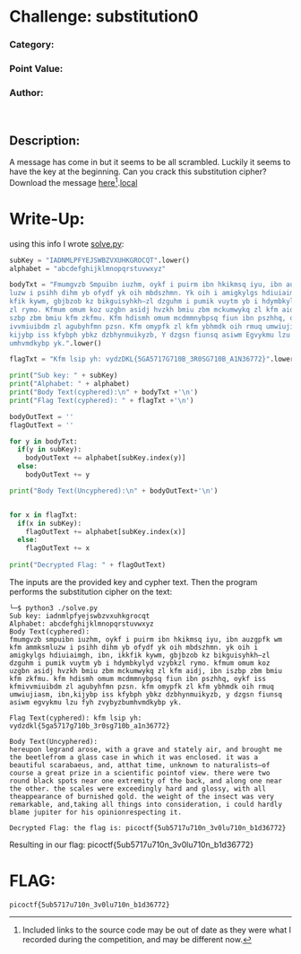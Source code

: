 # **Challenge:** substitution0


### **Category:**
### **Point Value:**
### **Author:**
<br>

## **Description:**
A message has come in but it seems to be all scrambled. Luckily it seems to have the key at the beginning. Can you crack this substitution cipher?<br> Download the message [here](https://artifacts.picoctf.net/c/384/message.txt)[^1].[local](./message.txt)

# **Write-Up:**
using this info I wrote [solve.py](./solve.py):
```python
subKey = "IADNMLPFYEJSWBZVXUHKGROCQT".lower()
alphabet = "abcdefghijklmnopqrstuvwxyz"

bodyTxt = "Fmumgvzb Smpuibn iuzhm, oykf i puirm ibn hkikmsq iyu, ibn auzgpfk wm kfm ammksm\
luzw i psihh dihm yb ofydf yk oih mbdszhmn. Yk oih i amigkylgs hdiuiaimgh, ibn, ik\
kfik kywm, gbjbzob kz bikguisyhkh—zl dzguhm i pumik vuytm yb i hdymbkylyd vzybk\
zl rymo. Kfmum omum koz uzgbn asidj hvzkh bmiu zbm mckumwykq zl kfm aidj, ibn i\
szbp zbm bmiu kfm zkfmu. Kfm hdismh omum mcdmmnybpsq fiun ibn pszhhq, oykf iss kfm\
ivvmiuibdm zl agubyhfmn pzsn. Kfm omypfk zl kfm ybhmdk oih rmuq umwiujiasm, ibn,\
kijybp iss kfybph ybkz dzbhynmuikyzb, Y dzgsn fiunsq asiwm Egvykmu lzu fyh zvybyzb\
umhvmdkybp yk.".lower()

flagTxt = "Kfm lsip yh: vydzDKL{5GA5717G710B_3R0SG710B_A1N36772}".lower()

print("Sub key: " + subKey)
print("Alphabet: " + alphabet)
print("Body Text(cyphered):\n" + bodyTxt +'\n')
print("Flag Text(cyphered): " + flagTxt +'\n')

bodyOutText = ''
flagOutText = ''

for y in bodyTxt:
  if(y in subKey):
    bodyOutText += alphabet[subKey.index(y)]
  else:
    bodyOutText += y

print("Body Text(Uncyphered):\n" + bodyOutText+'\n')


for x in flagTxt:
  if(x in subKey):
    flagOutText += alphabet[subKey.index(x)]
  else:
    flagOutText += x
    
print("Decrypted Flag: " + flagOutText)
```
The inputs are the provided key and cypher text. Then the program performs the substitution cipher on the text:
```
└─$ python3 ./solve.py
Sub key: iadnmlpfyejswbzvxuhkgrocqt
Alphabet: abcdefghijklmnopqrstuvwxyz
Body Text(cyphered):
fmumgvzb smpuibn iuzhm, oykf i puirm ibn hkikmsq iyu, ibn auzgpfk wm kfm ammksmluzw i psihh dihm yb ofydf yk oih mbdszhmn. yk oih i amigkylgs hdiuiaimgh, ibn, ikkfik kywm, gbjbzob kz bikguisyhkh—zl dzguhm i pumik vuytm yb i hdymbkylyd vzybkzl rymo. kfmum omum koz uzgbn asidj hvzkh bmiu zbm mckumwykq zl kfm aidj, ibn iszbp zbm bmiu kfm zkfmu. kfm hdismh omum mcdmmnybpsq fiun ibn pszhhq, oykf iss kfmivvmiuibdm zl agubyhfmn pzsn. kfm omypfk zl kfm ybhmdk oih rmuq umwiujiasm, ibn,kijybp iss kfybph ybkz dzbhynmuikyzb, y dzgsn fiunsq asiwm egvykmu lzu fyh zvybyzbumhvmdkybp yk.

Flag Text(cyphered): kfm lsip yh: vydzdkl{5ga5717g710b_3r0sg710b_a1n36772}

Body Text(Uncyphered):
hereupon legrand arose, with a grave and stately air, and brought me the beetlefrom a glass case in which it was enclosed. it was a beautiful scarabaeus, and, atthat time, unknown to naturalists—of course a great prize in a scientific pointof view. there were two round black spots near one extremity of the back, and along one near the other. the scales were exceedingly hard and glossy, with all theappearance of burnished gold. the weight of the insect was very remarkable, and,taking all things into consideration, i could hardly blame jupiter for his opinionrespecting it.

Decrypted Flag: the flag is: picoctf{5ub5717u710n_3v0lu710n_b1d36772}
```
Resulting in our flag:
picoctf{5ub5717u710n_3v0lu710n_b1d36772}
  
# **FLAG:** 
```
picoctf{5ub5717u710n_3v0lu710n_b1d36772}
```

[^1]: Included links to the source code may be out of date as they were what I recorded during the competition, and may be different now.